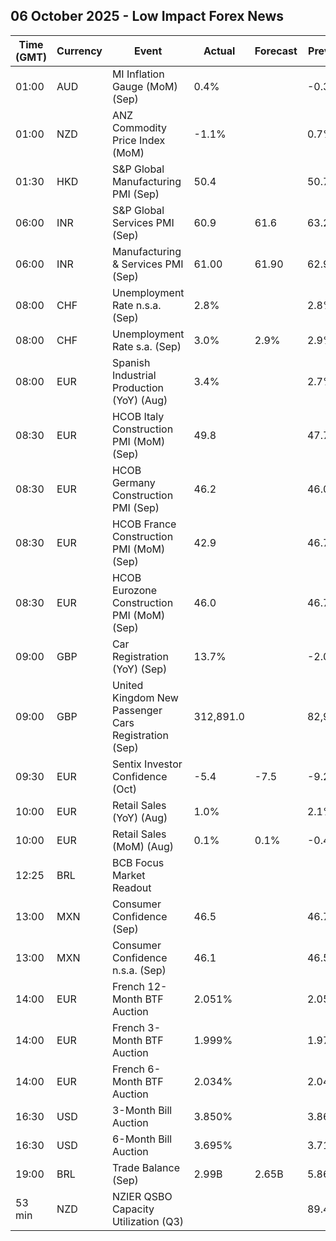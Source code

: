 ## 06 October 2025 - Low Impact Forex News

| Time (GMT) | Currency | Event | Actual | Forecast | Previous |
|------|----------|-------|--------|----------|----------|
| 01:00 | AUD | MI Inflation Gauge (MoM) (Sep) | 0.4% |  | -0.3% |
| 01:00 | NZD | ANZ Commodity Price Index (MoM) | -1.1% |  | 0.7% |
| 01:30 | HKD | S&P Global Manufacturing PMI (Sep) | 50.4 |  | 50.7 |
| 06:00 | INR | S&P Global Services PMI (Sep) | 60.9 | 61.6 | 63.2 |
| 06:00 | INR | Manufacturing & Services PMI (Sep) | 61.00 | 61.90 | 62.90 |
| 08:00 | CHF | Unemployment Rate n.s.a. (Sep) | 2.8% |  | 2.8% |
| 08:00 | CHF | Unemployment Rate s.a. (Sep) | 3.0% | 2.9% | 2.9% |
| 08:00 | EUR | Spanish Industrial Production (YoY) (Aug) | 3.4% |  | 2.7% |
| 08:30 | EUR | HCOB Italy Construction PMI (MoM) (Sep) | 49.8 |  | 47.7 |
| 08:30 | EUR | HCOB Germany Construction PMI (Sep) | 46.2 |  | 46.0 |
| 08:30 | EUR | HCOB France Construction PMI (MoM) (Sep) | 42.9 |  | 46.7 |
| 08:30 | EUR | HCOB Eurozone Construction PMI (MoM) (Sep) | 46.0 |  | 46.7 |
| 09:00 | GBP | Car Registration (YoY) (Sep) | 13.7% |  | -2.0% |
| 09:00 | GBP | United Kingdom New Passenger Cars Registration (Sep) | 312,891.0 |  | 82,908.0 |
| 09:30 | EUR | Sentix Investor Confidence (Oct) | -5.4 | -7.5 | -9.2 |
| 10:00 | EUR | Retail Sales (YoY) (Aug) | 1.0% |  | 2.1% |
| 10:00 | EUR | Retail Sales (MoM) (Aug) | 0.1% | 0.1% | -0.4% |
| 12:25 | BRL | BCB Focus Market Readout |  |  |  |
| 13:00 | MXN | Consumer Confidence (Sep) | 46.5 |  | 46.7 |
| 13:00 | MXN | Consumer Confidence n.s.a. (Sep) | 46.1 |  | 46.5 |
| 14:00 | EUR | French 12-Month BTF Auction | 2.051% |  | 2.058% |
| 14:00 | EUR | French 3-Month BTF Auction | 1.999% |  | 1.979% |
| 14:00 | EUR | French 6-Month BTF Auction | 2.034% |  | 2.042% |
| 16:30 | USD | 3-Month Bill Auction | 3.850% |  | 3.860% |
| 16:30 | USD | 6-Month Bill Auction | 3.695% |  | 3.715% |
| 19:00 | BRL | Trade Balance (Sep) | 2.99B | 2.65B | 5.86B |
| 53 min | NZD | NZIER QSBO Capacity Utilization (Q3) |  |  | 89.4% |
